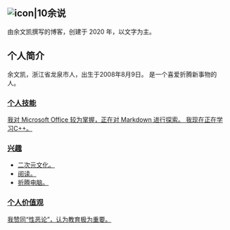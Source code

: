 ## ![icon|10](https://s1.ax1x.com/2020/10/25/Bm3VmR.jpg)余说
由余文凯撰写的博客，创建于 2020 年，以文字为主。
<!-- .slide vertical=true -->
## 个人简介
余文凯，浙江省龙泉市人，出生于2008年8月9日。
是一个喜爱折腾新事物的人。

  <a href="mailto:mickey5618@outlook.com">
    <i class="fas fa-envelope"></i>
  </a>
  <a href="https://github.com/iaknew">
    <i class="fab fa-github"></i>
  </a>
  <a href="https://weibo.com/yuxiaokai5618">
    <i class="fab fa-weibo"></i>
  </a>
  <a href="http://wpa.qq.com/msgrd?v=3&uin=3498735386&site=qq&menu=yes">
    <i class="fab fa-qq"></i>
<!-- .slide vertical=true -->

### 个人技能
我对 Microsoft Office 较为掌握，正在对 Markdown 进行探索。
我现在正在学习C++。
<!-- .slide vertical=true -->

### 兴趣
 - 二次元文化。
 - 阅读。
 - 折腾电脑。
<!-- .slide vertical=true -->

### 个人价值观
我赞同“性恶论”，认为教育极为重要。
